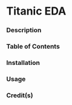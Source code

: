# Titanic EDA

### Description


### Table of Contents


### Installation


### Usage

### Credit(s)

